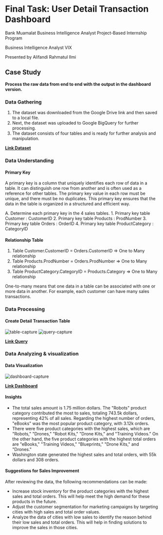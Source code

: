 # Final Task: User Detail Transaction Dashboard
Bank Muamalat Business Intelligence Analyst Project-Based Internship Program

Business Intelligence Analyst VIX

Presented by Alifandi Rahmatul Ilmi

## Case Study
**Process the raw data from end to end with the output in the dashboard version.**

### Data Gathering
1. The dataset was downloaded from the Google Drive link and then saved to a local file.
2. Next, the dataset was uploaded to Google BigQuery for further processing.
3. The dataset consists of four tables and is ready for further analysis and manipulation.

**[Link Dataset](https://drive.google.com/file/d/1RwsBQ1FriNfz6qiq0V5nD7gF7jO81To3/view?usp=sharing)**

### Data Understanding
#### Primary Key
A primary key is a column that uniquely identifies each row of data in a table. It can distinguish one row from another and is often used as a reference for other tables. The primary key value in each row must be unique, and there must be no duplicates. This primary key ensures that the data in the table is organized in a structured and efficient way.

A. Determine each primary key in the 4 sales tables.
    1. Primary key table Customer : CustomerID
    2. Primary key table Products : ProdNumber
    3. Primary key table Orders : OrderID
    4. Primary key table ProductCategory : CategoryID
    
#### Relationship Table
1. Table Customer.CustomerID = Orders.CustomerID => One to Many relationship
2. Table Products.ProdNumber = Orders.ProdNumber => One to Many relationship
3. Table ProductCategory.CategoryID = Products.Category => One to Many relationship

One-to-many means that one data in a table can be associated with one or more data in another. For example, each customer can have many sales transactions.

### Data Processing
#### Create Detail Transaction Table

![table-capture](https://github.com/al1fandi/user-detail-transaction-dashboard/blob/main/capture/table-capture.png?raw=true) 
![query-capture](https://github.com/al1fandi/user-detail-transaction-dashboard/blob/main/capture/query-capture.png?raw=true)

**[Link Query](https://console.cloud.google.com/bigquery?sq=1052968422182:961a30948d464c92841075f20bcd27bf)** 

### Data Analyzing & visualization
#### Data Visualization

![dashboard-capture](https://github.com/al1fandi/user-detail-transaction-dashboard/blob/main/capture/dashboard-capture.png?raw=true)

**[Link Dashboard](https://lookerstudio.google.com/reporting/b52c344e-a4d7-441c-8879-9b6f9181a8af)**

#### Insights
- The total sales amount is 1.75 million dollars. The "Robots" product category contributed the most to sales, totaling 743.5k dollars, representing 42% of all sales. Regarding the highest number of orders, "eBooks" was the most popular product category, with 3.12k orders.
- There were five product categories with the highest sales, which are "Robots," "Drones," "Robot Kits," "Drone Kits," and "Training Videos." On the other hand, the five product categories with the highest total orders are "eBooks," "Training Videos," "Blueprints," "Drone Kits," and "Drones."
- Washington state generated the highest sales and total orders, with 55k dollars and 308 orders.

#### Suggestions for Sales Improvement
After reviewing the data, the following recommendations can be made:
- Increase stock inventory for the product categories with the highest sales and total orders. This will help meet the high demand for these products in the future.
- Adjust the customer segmentation for marketing campaigns by targeting cities with high sales and total order values.
- Analyze the data of cities with low sales to identify the reason behind their low sales and total orders. This will help in finding solutions to improve the sales in those cities.
